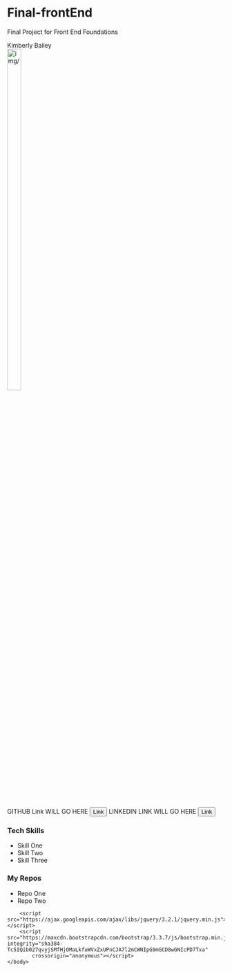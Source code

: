# Final-frontEnd
Final Project for Front End Foundations
<!DOCTYPE HTML>
<html>
    <head>
        <script src="https://code.jquery.com/jquery-3.2.1.min.js" integrity="sha256-hwg4gsxgFZhOsEEamdOYGBf13FyQuiTwlAQgxVSNgt4=" crossorigin="anonymous"></script>
        <link rel="stylesheet" href="https://maxcdn.bootstrapcdn.com/bootstrap/3.3.7/css/bootstrap.min.css" integrity="sha384-BVYiiSIFeK1dGmJRAkycuHAHRg32OmUcww7on3RYdg4Va+PmSTsz/K68vbdEjh4u"
        crossorigin="anonymous">
        <title> Final Project Front End Foundations</title>
    </head>
    <body>
        <div class="header-container">
        <div class="header">Kimberly Bailey</div>
        <img src="images/couple.jpg" width=25% height=45% alt=img/>
    </div>
        <a>GITHUB Link WILL GO HERE</a>
        <button type="button" class="btn btn-link">Link</button>
        <span class="social social-github"></span>
        <a>LINKEDIN LINK WILL GO HERE</a>
        <button type="button" class="btn btn-link">Link</button>
        <span class="social social-linked-in"></span>
        <div id="skills">
            <h3>Tech Skills</h3>
            <ul>
                <li>Skill One</li>
                <li>Skill Two</li>
                <li>Skill Three</li>
            </ul>
        </div>
        <div class="repos">
            <h3>My Repos</h3>
            <ul>
                <li>Repo One</li>
                <li>Repo Two</li>
            </ul>
        </div>
    

        <script src="https://ajax.googleapis.com/ajax/libs/jquery/3.2.1/jquery.min.js"></script>
        <script src="https://maxcdn.bootstrapcdn.com/bootstrap/3.3.7/js/bootstrap.min.js" integrity="sha384-Tc5IQib027qvyjSMfHjOMaLkfuWVxZxUPnCJA7l2mCWNIpG9mGCD8wGNIcPD7Txa"
            crossorigin="anonymous"></script>
    </body>
</html>
